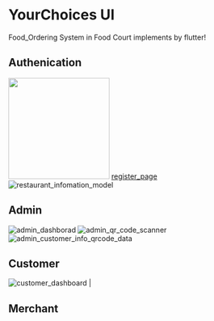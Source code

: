 # YourChoices UI
Food_Ordering System in Food Court implements by flutter!
## Authenication
<img src="https://github.com/pakkawat-boonsri/YourChoices/assets/91787198/49866da7-93ff-4f19-a9c8-e28e5fdecf29" width="200" /> [register_page](https://github.com/pakkawat-boonsri/YourChoices/assets/91787198/0753e5a1-bc3f-4866-bb89-f92c18124b15)  ![restaurant_infomation_model](https://github.com/pakkawat-boonsri/YourChoices/assets/91787198/478f7678-3475-4b54-9625-39c2e1d091da)
## Admin
![admin_dashborad](https://github.com/pakkawat-boonsri/YourChoices/assets/91787198/8a41c0a0-5aa4-442e-820a-ba31c08cf36b)  ![admin_qr_code_scanner](https://github.com/pakkawat-boonsri/YourChoices/assets/91787198/a51fd908-7d8a-492c-979e-0b09424f67af)  ![admin_customer_info_qrcode_data](https://github.com/pakkawat-boonsri/YourChoices/assets/91787198/01ff1229-d937-4dc8-b78f-817b8b80c8d2)
## Customer
![customer_dashboard](https://github.com/pakkawat-boonsri/YourChoices/assets/91787198/30196126-f1b0-4cc2-81b4-21d18f11c85c) | 

## Merchant

